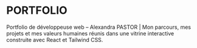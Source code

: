 # PORTFOLIO
Portfolio de développeuse web – Alexandra PASTOR | Mon parcours, mes projets et mes valeurs humaines réunis dans une vitrine interactive construite avec React et Tailwind CSS.
